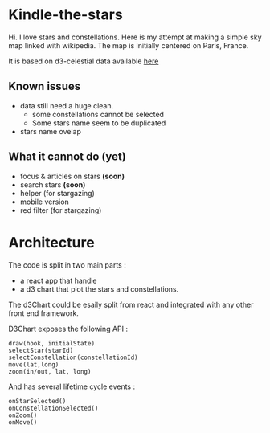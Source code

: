 # Kindle-the-stars
Hi. I love stars and constellations. Here is my attempt at making a simple sky map linked with wikipedia.
The map is initially centered on Paris, France.

It is based on d3-celestial data available [here](https://github.com/ofrohn/d3-celestial)

## Known issues
- data still need a huge clean.
  - some constellations cannot be selected
  - Some stars name seem to be duplicated
- stars name ovelap

## What it cannot do (yet)
- focus & articles on stars **(soon)**
- search stars **(soon)**
- helper (for stargazing)
- mobile version
- red filter (for stargazing)

# Architecture
The code is split in two main parts :
- a react app that handle 
- a d3 chart that plot the stars and constellations.

The d3Chart could be esaily split from react and integrated with any other front end framework.

D3Chart exposes the following API : 

```
draw(hook, initialState)
selectStar(starId)
selectConstellation(constellationId)
move(lat,long)
zoom(in/out, lat, long)
```

And has several lifetime cycle events : 
```
onStarSelected()
onConstellationSelected()
onZoom()
onMove()
```



